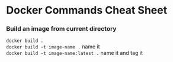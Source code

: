 # Docker Commands Cheat Sheet

### Build an image from current directory 
`docker build .` <br />
`docker build -t image-name .` name it <br />
`docker build -t image-name:latest .` name it and tag it<br />